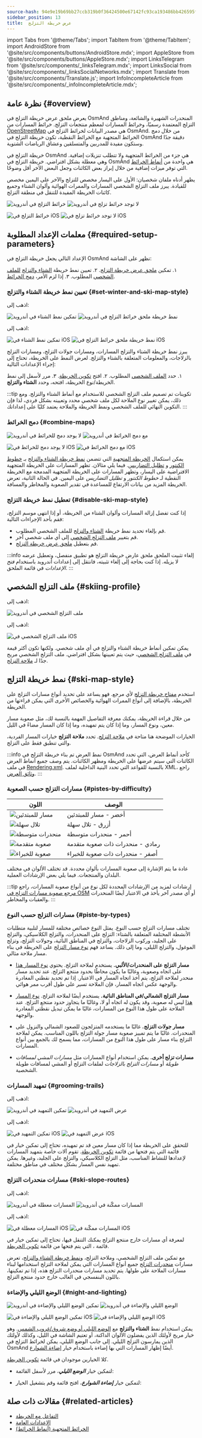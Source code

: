 ```yaml
---
source-hash: 94e9e19b69bb27ccb319b0f36424500e67142fc93ca193486bb426595f06c638
sidebar_position: 13
title:  عرض خريطة التزلج
---
```

import Tabs from '@theme/Tabs';
import TabItem from '@theme/TabItem';
import AndroidStore from '@site/src/components/buttons/AndroidStore.mdx';
import AppleStore from '@site/src/components/buttons/AppleStore.mdx';
import LinksTelegram from '@site/src/components/_linksTelegram.mdx';
import LinksSocial from '@site/src/components/_linksSocialNetworks.mdx';
import Translate from '@site/src/components/Translate.js';
import InfoIncompleteArticle from '@site/src/components/_infoIncompleteArticle.mdx';



## نظرة عامة {#overview}

يعرض ملحق عرض خريطة التزلج في OsmAnd المنحدرات الشهيرة والشائعة، ومناطق التزلج المعتمدة رسميًا، وخرائط المسارات لمعظم منتجعات التزلج. خرائط المسارات من [OpenStreetMap](https://www.openstreetmap.org/#map=16/51.5110/0.0550) هي مصدر البيانات لخرائط التزلج في OsmAnd. من خلال دمج الخرائط المتجهية مع الخرائط النقطية، تكون خريطة التزلج في OsmAnd دقيقة جدًا وستكون مفيدة للمدربين والمتسلقين وعشاق الرياضات الشتوية.

خريطة التزلج في OsmAnd هي جزء من الخرائط المتجهية ولا تتطلب تنزيلات إضافية. وهي معطلة بشكل افتراضي. خريطة التزلج في OsmAnd هي واحدة من [أنماط الخرائط](../map/vector-maps.md) التي توفر ميزات إضافية من خلال إبراز بعض الكائنات وجعل البعض الآخر أقل وضوحًا.

يظهر أدناه ملفان شخصيان: الأول على اليسار مخصص للتزلج والآخر على اليمين مخصص للقيادة. يبرز ملف التزلج الشخصي المسارات والممرات الهوائية وألوان الشتاء وجميع كائنات الخريطة المفيدة للتنقل في منطقة التزلج.

<Tabs groupId="operating-systems" queryString="current-os">

<TabItem value="android" label="Android">

![خرائط التزلج في أندرويد](@site/static/img/plugins/ski-maps/and_yes_ski.png) ![لا توجد خرائط تزلج في أندرويد](@site/static/img/plugins/ski-maps/and_no_ski.png)

</TabItem>

<TabItem value="ios" label="iOS">

![خرائط التزلج في iOS](@site/static/img/plugins/ski-maps/ios_yes_ski.png) ![لا توجد خرائط تزلج في iOS](@site/static/img/plugins/ski-maps/ios_no_ski.png)

</TabItem>

</Tabs>


## معلمات الإعداد المطلوبة {#required-setup-parameters}

الإعداد التالي يجعل خريطة التزلج في OsmAnd تظهر على الشاشة:

١. تمكين [ملحق عرض خريطة التزلج](../plugins/index.md#enable--disable).
٢. تعيين نمط خريطة [الشتاء والتزلج](#set-winter-and-ski-map-style) [للملف الشخصي](../personal/profiles.md) المطلوب.
٣. إذا لزم الأمر، [دمج الخرائط](#combine-maps).


### تعيين نمط خريطة الشتاء والتزلج {#set-winter-and-ski-map-style}

<Tabs groupId="operating-systems" queryString="current-os">

<TabItem value="android" label="Android">

اذهب إلى: *<Translate android="true" ids="shared_string_menu,configure_map,map_widget_map_rendering,map_widget_renderer,winter_and_ski_renderer"/>*

![تمكين نمط الشتاء في أندرويد](@site/static/img/plugins/ski-maps/and_map_styles-2.png) ![نمط خريطة ملحق خرائط التزلج في أندرويد](@site/static/img/plugins/ski-maps/plugin_ski_maps_style_android-2.png)

</TabItem>

<TabItem value="ios" label="iOS">

اذهب إلى: *<Translate ios="true" ids="shared_string_menu,configure_map,map_settings_type,map_settings_offline,plugin_popup_ski_title"/>*

![تمكين نمط الشتاء في iOS](@site/static/img/plugins/ski-maps/ios_map_style_winter-2.png) ![نمط خريطة ملحق خرائط التزلج في iOS](@site/static/img/plugins/ski-maps/plugin_ski_maps_style_ios-2.png)

</TabItem>

</Tabs>

يبرز نمط خريطة الشتاء والتزلج المسارات، ومسارات جولات التزلج، ومسارات التزلج بالزلاجات، والمعلومات المتعلقة بالشتاء والتزلج. لعرض النمط على الخريطة، تحتاج إلى إجراء الإعدادات التالية:

١. حدد [الملف الشخصي](../personal/profiles.md) المطلوب.
٢. افتح [تكوين الخريطة](../map/configure-map-menu.md).
٣. مرر لأسفل إلى نمط الخريطة/نوع الخريطة، افتحه، وحدد **الشتاء والتزلج**.

:::tip تكوينات
تم تصميم ملف التزلج الشخصي للاستخدام مع أنماط الشتاء والتزلج. ومع ذلك، يمكن تغيير نوع الملاحة لكل ملف شخصي محدد وتعيينه بشكل فردي، لذا فإن التكوين النهائي للملف الشخصي ونمط الخريطة والملاحة يعتمد كليًا على إعداداتك.
:::


### دمج الخرائط {#combine-maps}

<Tabs groupId="operating-systems" queryString="current-os">

<TabItem value="android" label="Android">

![لا يوجد دمج للخرائط في أندرويد](@site/static/img/plugins/ski-maps/and_no_contour_hillshade.png) ![مع دمج الخرائط في أندرويد](@site/static/img/plugins/ski-maps/and_yes_contour_hillshade.png)

</TabItem>

<TabItem value="ios" label="iOS">

![لا يوجد دمج للخرائط في iOS](@site/static/img/plugins/ski-maps/ios_no_contours_hillshade.png) ![مع دمج الخرائط في iOS](@site/static/img/plugins/ski-maps/ios_yes_contours_hillshade.png)

</TabItem>

</Tabs>

يمكن استكمال [الخريطة المتجهية](../map/vector-maps.md) التي تتضمن [نمط خريطة الشتاء والتزلج](../map/vector-maps.md#winter-and-ski) بـ [خطوط الكنتور](../plugins/topography.md#contour-lines) و [تظليل التضاريس](../plugins/topography.md#hillshade-slope-and-altitude-layers). فيما يلي مثالان. تظهر المسارات على الخريطة المتجهية الافتراضية على اليسار، وتظهر المسارات على الخريطة المتجهية المدمجة مع الخريطة النقطية لـ *خطوط الكنتور* و *تظليل التضاريس* على اليمين. في الحالة الثانية، تعرض الخريطة المزيد من بيانات الارتفاع للمساعدة في تقدير الصعوبة والمخاطر والمسافة.


### تعطيل نمط خريطة التزلج {#disable-ski-map-style}

إذا كنت تفضل إزالة المسارات وألوان الشتاء من الخريطة، أو إذا انتهى موسم التزلج، فقم بأحد الإجراءات التالية:

- قم بإلغاء تحديد نمط خريطة [الشتاء والتزلج](#set-winter-and-ski-map-style) للملف الشخصي المطلوب.
- قم بتغيير [ملف التزلج الشخصي](../personal/profiles.md) إلى أي ملف شخصي آخر.
- قم بتعطيل [ملحق عرض خريطة التزلج](../plugins/index.md#enable--disable).


:::info إلغاء تثبيت الملحق
ملحق عارض خريطة التزلج هو تطبيق منفصل، وتعطيل عرضه لا يزيله. إذا كنت بحاجة إلى إلغاء تثبيته، فانتقل إلى إعدادات أندرويد باستخدام *فتح الإعدادات* في قائمة الملحق.
:::


## ملف التزلج الشخصي {#skiing-profile}

<Tabs groupId="operating-systems" queryString="current-os">

<TabItem value="android" label="Android">

اذهب إلى: *<Translate android="true" ids="shared_string_menu,shared_string_settings,application_profiles"/>*

![ملف التزلج الشخصي في أندرويد](@site/static/img/plugins/ski-maps/and_skiing_profile.png)

</TabItem>

<TabItem value="ios" label="iOS">

اذهب إلى: *<Translate ios="true" ids="shared_string_menu,shared_string_settings,app_profiles"/>*

![ملف التزلج الشخصي في iOS](@site/static/img/plugins/ski-maps/ios_skiing_profile.png)

</TabItem>

</Tabs>

يمكن تمكين أنماط خريطة الشتاء والتزلج في أي ملف شخصي. ولكنها تكون أكثر قيمة في [ملف التزلج الشخصي](../personal/profiles.md)، حيث يتم تعيينها بشكل افتراضي. ملف التزلج الشخصي مريح جدًا لـ [ملاحة التزلج](../navigation/routing/ski-routing.md).


## نمط خريطة التزلج {#ski-map-style}

استخدم [مفتاح خريطة التزلج](../../user/map-legend/ski-map.md) لأي مرجع. فهو يساعد على تحديد أنواع مسارات التزلج على الخريطة، بالإضافة إلى أنواع الممرات الهوائية والخصائص الأخرى التي يمكن قراءتها من الخريطة.

من خلال قراءة الخريطة، يمكنك معرفة التفاصيل المهمة بالنسبة لك، مثل صعوبة مسار معين، ونوع المسار، وما إذا كان يتم تمهيده، وما إذا كان المسار مضاءً في الليل.

الخيارات الموضحة هنا متاحة في [ملاحة التزلج](../navigation/setup/route-navigation.md). تحدد **ملاحة التزلج** خيارات المسار الفردية، والتي تنطبق فقط على التزلج.


:::info نمط العرض
تم بناء خريطة التزلج في OsmAnd كأحد أنماط العرض، التي تحدد الكائنات التي سيتم عرضها على الخريطة ومظهر الكائنات. يتم وصف جميع أنماط العرض في ملف [Rendering.xml](https://github.com/osmandapp/OsmAnd-resources/blob/master/rendering_styles/skimap.render.xml). بالنسبة للقواعد التي تحدد البنية الداخلية لملف XML، راجع [وثائق العرض](../../technical/osmand-file-formats/osmand-rendering-style.md).
:::


### مسارات التزلج حسب الصعوبة {#pistes-by-difficulty}

| اللون | الوصف |
| --- | --- |
| ![مسار للمبتدئين](@site/static/img/plugins/ski-maps/1c_green_1.png) | أخضر - مسار للمبتدئين |
| ![تلال سهلة](@site/static/img/plugins/ski-maps/2c_blue_1.png) | أزرق - تلال سهلة |
| ![منحدرات متوسطة](@site/static/img/plugins/ski-maps/3c_red_1.png) | أحمر - منحدرات متوسطة |
| ![صعوبة متقدمة](@site/static/img/plugins/ski-maps/4c_black_1.png) | رمادي - منحدرات ذات صعوبة متقدمة |
| ![صعوبة للخبراء](@site/static/img/plugins/ski-maps/5c_yellow_1.png) | أصفر - منحدرات ذات صعوبة للخبراء |

عادة ما يتم الإشارة إلى صعوبة المسارات بألوان محددة. قد تختلف الألوان في مختلف البلدان والمنتجعات. فيما يلي بعض الإرشادات العملية.

:::tip إرشادات
لمزيد من الإرشادات المحددة لكل نوع من أنواع صعوبة المسارات، راجع [مرجع صعوبة مسارات التزلج في OSM](https://wiki.openstreetmap.org/wiki/Key:piste:difficulty) أو أي مصدر آخر يأخذ في الاعتبار أيضًا المنحدرات والعقبات والمخاطر.
:::


### مسارات التزلج حسب النوع {#piste-by-types}

تختلف مسارات التزلج حسب النوع. يمثل النوع خصائص مختلفة للمسار لتلبية متطلبات الأنشطة المختلفة المتعلقة بالشتاء: التزلج على المنحدرات، والتزلج الكلاسيكي، والتزلج على الجليد، وركوب الزلاجات، والتزلج في المناطق النائية، وجولات التزلج، وتزلج الموغول، والتزلج الليلي، وما إلى ذلك. يساعد فهم [نوع مسار التزلج](https://wiki.openstreetmap.org/wiki/Key:piste:type) على الخريطة في بناء مسار ملاحة مثالي.

- **مسار التزلج على المنحدرات/الألبي.**
يستخدم لملاحة التزلج. يحتوي [نوع المسار هذا](https://wiki.openstreetmap.org/wiki/Tag:piste:type%3Ddownhill) على اتجاه وصعوبة، وغالبًا ما يكون محاطًا بحدود منتجع التزلج. عند تحديد مسار منحدر لملاحة التزلج، يتم أخذ اتجاه المسار في الاعتبار. إذا تم تحديد نقطتي المغادرة والوجهة عكس اتجاه المسار، فإن الملاحة تسير على طول أقرب ممر هوائي.

- **مسار التزلج الشمالي/في المناطق النائية.**
يستخدم أيضًا لملاحة التزلج. [نوع المسار هذا](https://wiki.openstreetmap.org/wiki/Tag:piste:type%3Dnordic) ليس له صعوبة، وقد يكون له اتجاه أو لا، وغالبًا ما يتجاوز حدود منتجع التزلج. عند الملاحة على طول هذا النوع من المسارات، غالبًا ما يمكن تبديل نقطتي المغادرة والوجهة.

- **مسار جولات التزلج.**
غالبًا ما يستخدمه المتزلجون للصعود الشمالي والنزول على المنحدرات. غالبًا ما يتم تمييز صعوبة مسار جولة التزلج باللون المناسب. يمكن لملاحة التزلج بناء مسار على طول هذا النوع من المسارات، مما يسمح لك بالجمع بين أنواع المسارات.

- **مسارات تزلج أخرى.**
يمكن استخدام أنواع المسارات مثل *مسارات المشي لمسافات طويلة* أو *مسارات التزلج بالزلاجات* لملفات التزلج أو المشي لمسافات طويلة الشخصية.


### تمهيد المسارات {#grooming-trails}

<Tabs groupId="operating-systems" queryString="current-os">

<TabItem value="android" label="Android">

اذهب إلى: *<Translate android="true" ids="shared_string_menu,configure_map,map_widget_map_rendering,rendering_category_details,rendering_attr_pisteGrooming_name"/>*

![تمكين التمهيد في أندرويد](@site/static/img/plugins/ski-maps/and_enable_grooming.png) ![عرض التمهيد في أندرويد](@site/static/img/plugins/ski-maps/and_yes_grooming.png)

</TabItem>

<TabItem value="ios" label="iOS">

اذهب إلى: *<Translate ios="true" ids="shared_string_menu,configure_map,map_widget_renderer,rendering_category_details,rendering_attr_pisteGrooming_name"/>*

![تمكين التمهيد في iOS](@site/static/img/plugins/ski-maps/ios_details_grooming.png) ![عرض التمهيد في iOS](@site/static/img/plugins/ski-maps/ios_grooming_enabled.png)

</TabItem>

</Tabs>

للتحقق على الخريطة مما إذا كان مسار معين قد تم تمهيده، تحتاج إلى تمكين خيار **<Translate android="true" ids="rendering_attr_pisteGrooming_name"/>** في قائمة **<Translate android="true" ids="rendering_category_details"/>** التي يتم فتحها من قائمة [تكوين الخريطة](../map/configure-map-menu.md).
تقوم آلات خاصة بتمهيد المسارات لإعدادها للنشاط المناسب، مثل التزلج الكلاسيكي، والتزلج على الجليد، وغيرها. يمكن تمهيد نفس المسار بشكل مختلف في مناطق مختلفة.

### مسارات منحدرات التزلج {#ski-slope-routes}

<Tabs groupId="operating-systems" queryString="current-os">

<TabItem value="android" label="Android">

اذهب إلى: *<Translate android="true" ids="shared_string_menu,configure_map,rendering_category_routes,rendering_attr_pisteRoutes_name"/>*

![المسارات معطلة في أندرويد](@site/static/img/plugins/ski-maps/and_no_routes.png) ![المسارات ممكّنة في أندرويد](@site/static/img/plugins/ski-maps/and_yes_routes.png)

</TabItem>

<TabItem value="ios" label="iOS">

اذهب إلى: *<Translate ios="true" ids="shared_string_menu,configure_map,rendering_category_routes,rendering_attr_pisteRoutes_name"/>*

![المسارات معطلة في iOS](@site/static/img/plugins/ski-maps/ios_no_routes.png) ![المسارات ممكّنة في iOS](@site/static/img/plugins/ski-maps/ios_yes_routes.png)

</TabItem>

</Tabs>

لمعرفة أي مسارات خارج منتجع التزلج يمكنك التنقل فيها، تحتاج إلى تمكين خيار **<Translate android="true" ids="rendering_attr_pisteRoutes_name"/>** في قائمة **<Translate android="true" ids="rendering_category_routes"/>**، التي يتم فتحها من قائمة [تكوين الخريطة](../map/configure-map-menu.md).

مع تمكين ملف التزلج الشخصي، وملاحة التزلج، و[نمط خريطة الشتاء والتزلج](../map/vector-maps.md#winter-and-ski)، تعرض مسارات [منحدرات التزلج](../map/vector-maps.md#routes) جميع أنواع المسارات التي يمكن لملاحة التزلج استخدامها لبناء مسارات الملاحة على طولها. يتم تحديد مسارات منحدرات التزلج هذه، إذا تم تمكينها، باللون البنفسجي في الغالب خارج حدود منتجع التزلج.


### الوضع الليلي والإضاءة {#night-and-lighting}

<Tabs groupId="operating-systems" queryString="current-os">

<TabItem value="android" label="Android">

![تمكين الوضع الليلي والإضاءة في أندرويد](@site/static/img/plugins/ski-maps/and_night_and_lighting1.png) ![الوضع الليلي والإضاءة في أندرويد](@site/static/img/plugins/ski-maps/and_yes_lighting.png)

</TabItem>

<TabItem value="ios" label="iOS">

![تمكين الوضع الليلي والإضاءة في iOS](@site/static/img/plugins/ski-maps/ios_night_lighting1.png) ![الوضع الليلي والإضاءة في iOS](@site/static/img/plugins/ski-maps/ios_yes_lighting.png)

</TabItem>

</Tabs>

يمكن استخدام نمط **الشتاء والتزلج** مع [الوضع الليلي أو وضع شروق/غروب الشمس](../map/vector-maps.md#map-mode). وهو خيار مريح لأولئك الذين يفضلون الألوان الداكنة، أو تعتيم الشاشة في الليل، وكذلك لأولئك الذين يمارسون التزلج الليلي. إلى جانب الوضع الليلي، يمكن لخرائط التزلج في OsmAnd أيضًا إظهار المسارات التي بها إضاءة باستخدام خيار [إضاءة الشوارع](../map/vector-maps.md#details).

كلا الخيارين موجودان في قائمة [تكوين الخريطة](../map/configure-map-menu.md).

- لتمكين خيار ***الوضع الليلي***، مرر لأسفل القائمة:
*<Translate android="true" ids="shared_string_menu,configure_map,map_mode"/>*

- لتمكين خيار ***إضاءة الشوارع***، افتح قائمة **<Translate android="true" ids="rendering_category_details"/>** وقم بتشغيل الخيار:
*<Translate android="true" ids="shared_string_menu,configure_map,rendering_category_details,rendering_attr_streetLighting_name"/>*


## مقالات ذات صلة {#related-articles}

- [التفاعل مع الخريطة](../../user/map/interact-with-map.md)
- [الإعدادات العامة](../../user/personal/global-settings.md)
- [الخرائط المتجهية (أنماط الخرائط)](../../user/map/vector-maps.md)